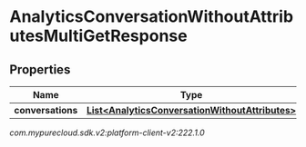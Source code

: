 # AnalyticsConversationWithoutAttributesMultiGetResponse


## Properties

| Name | Type | Description | Notes |
| ------------ | ------------- | ------------- | ------------- |
| **conversations** | [**List&lt;AnalyticsConversationWithoutAttributes&gt;**](AnalyticsConversationWithoutAttributes) |  |  [optional] |




_com.mypurecloud.sdk.v2:platform-client-v2:222.1.0_
